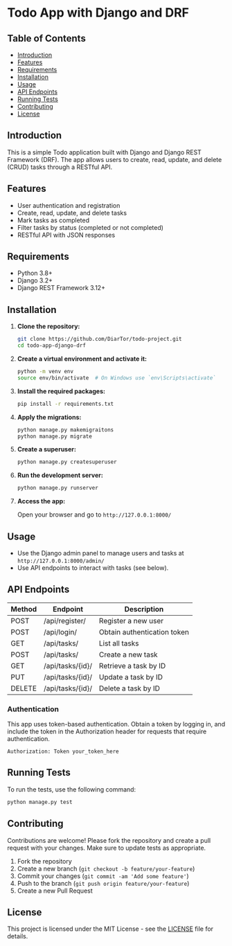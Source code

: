 # Todo App with Django and DRF

## Table of Contents

- [Introduction](#introduction)
- [Features](#features)
- [Requirements](#requirements)
- [Installation](#installation)
- [Usage](#usage)
- [API Endpoints](#api-endpoints)
- [Running Tests](#running-tests)
- [Contributing](#contributing)
- [License](#license)

## Introduction

This is a simple Todo application built with Django and Django REST Framework (DRF). The app allows users to create, read, update, and delete (CRUD) tasks through a RESTful API.

## Features

- User authentication and registration
- Create, read, update, and delete tasks
- Mark tasks as completed
- Filter tasks by status (completed or not completed)
- RESTful API with JSON responses

## Requirements

- Python 3.8+
- Django 3.2+
- Django REST Framework 3.12+

## Installation

1. **Clone the repository:**

   ```bash
   git clone https://github.com/DiarTor/todo-project.git
   cd todo-app-django-drf
   ```

2. **Create a virtual environment and activate it:**

   ```bash
   python -m venv env
   source env/bin/activate  # On Windows use `env\Scripts\activate`
   ```

3. **Install the required packages:**

   ```bash
   pip install -r requirements.txt
   ```

4. **Apply the migrations:**

   ```bash
   python manage.py makemigraitons
   python manage.py migrate
   ```

5. **Create a superuser:**

   ```bash
   python manage.py createsuperuser
   ```

6. **Run the development server:**

   ```bash
   python manage.py runserver
   ```

7. **Access the app:**

   Open your browser and go to `http://127.0.0.1:8000/`

## Usage

- Use the Django admin panel to manage users and tasks at `http://127.0.0.1:8000/admin/`
- Use API endpoints to interact with tasks (see below).

## API Endpoints

| Method | Endpoint                | Description                  |
|--------|-------------------------|------------------------------|
| POST   | /api/register/          | Register a new user          |
| POST   | /api/login/             | Obtain authentication token  |
| GET    | /api/tasks/             | List all tasks               |
| POST   | /api/tasks/             | Create a new task            |
| GET    | /api/tasks/{id}/        | Retrieve a task by ID        |
| PUT    | /api/tasks/{id}/        | Update a task by ID          |
| DELETE | /api/tasks/{id}/        | Delete a task by ID          |

### Authentication

This app uses token-based authentication. Obtain a token by logging in, and include the token in the Authorization header for requests that require authentication.

```http
Authorization: Token your_token_here
```

## Running Tests

To run the tests, use the following command:

```bash
python manage.py test
```

## Contributing

Contributions are welcome! Please fork the repository and create a pull request with your changes. Make sure to update tests as appropriate.

1. Fork the repository
2. Create a new branch (`git checkout -b feature/your-feature`)
3. Commit your changes (`git commit -am 'Add some feature'`)
4. Push to the branch (`git push origin feature/your-feature`)
5. Create a new Pull Request

## License

This project is licensed under the MIT License - see the [LICENSE](LICENSE) file for details.

